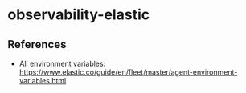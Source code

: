 # observability-elastic

## References

* All environment variables: https://www.elastic.co/guide/en/fleet/master/agent-environment-variables.html
